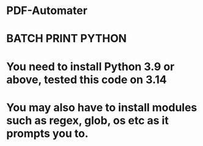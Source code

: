 # PDF-Automater
# BATCH PRINT PYTHON
# You need to install Python 3.9 or above, tested this code on 3.14
# You may also have to install modules such as regex, glob, os etc as it prompts you to.

